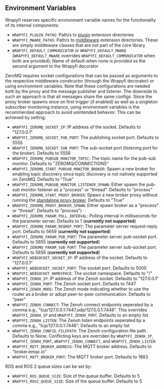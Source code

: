 ## Environment Variables

Wrapyfi reserves specific environment variable names for the functionality of its internal components:

* `WRAPYFI_PLUGIN_PATHS`: Path/s to [plugin](<Plugins.md#plugins>) extension directories 
* `WRAPYFI_MWARE_PATHS`: Path/s to [middleware](<Middleware.md#middleware>) extension directories. These are simply middleware classes that are not part of the core library
* `WRAPYFI_DEFAULT_COMMUNICATOR` or `WRAPYFI_DEFAULT_MWARE` (`WRAPYFI_DEFAULT_MWARE` overrides `WRAPYFI_DEFAULT_COMMUNICATOR` when both are provided): Name of default [<Communicator>](<../User Guide.md#usage>) when none is provided as the second argument to the Wrapyfi decorator

ZeroMQ requires socket configurations that can be passed as arguments to the respective middleware constructor (through the Wrapyfi decorator) or using environment variables. Note that these configurations are needed both by the proxy and the message publisher and listener. 
The downside to such an approach is that all messages share the same configs. Since the proxy broker spawns once on first trigger (if enabled) as well as a singleton subscriber monitoring instance, using environment variables is the recommended approach to avoid unintended behavior. 
This can be achieved by setting:

* `WRAPYFI_ZEROMQ_SOCKET_IP`: IP address of the socket. Defaults to "127.0.0.1"
* `WRAPYFI_ZEROMQ_SOCKET_PUB_PORT`: The publishing socket port. Defaults to 5555
* `WRAPYFI_ZEROMQ_SOCKET_SUB_PORT`: The sub-socket port (listening port for the broker). Defaults to 5556
* `WRAPYFI_ZEROMQ_PUBSUB_MONITOR_TOPIC`: The topic name for the pub-sub monitor. Defaults to "ZEROMQ/CONNECTIONS"
* `WRAPYFI_ZEROMQ_START_PUBSUB_MONITOR_BROKER`: Spawn a new broker for enabling topic discovery since topic discovery is not natively supported on ZeroMQ. Defaults to "True"
* `WRAPYFI_ZEROMQ_PUBSUB_MONITOR_LISTENER_SPAWN`: Either spawn the pub-sub monitor listener as a "process" or "thread". Defaults to "process"
* `WRAPYFI_ZEROMQ_START_PROXY_BROKER`: Spawn a new broker proxy without running the [standalone proxy broker](../../../wrapyfi/standalone/zeromq_proxy_broker.py). Defaults to "True"
* `WRAPYFI_ZEROMQ_PROXY_BROKER_SPAWN`: Either spawn broker as a "process" or "thread". Defaults to "process")
* `WRAPYFI_ZEROMQ_PARAM_POLL_INTERVAL`: Polling interval in milliseconds for the parameter server. Defaults to 1 (**currently not supported**)
* `WRAPYFI_ZEROMQ_PARAM_REQREP_PORT`: The parameter server request-reply port. Defaults to 5659 (**currently not supported**)
* `WRAPYFI_ZEROMQ_PARAM_PUB_PORT`: The parameter server pub-socket port. Defaults to 5655 (**currently not supported**)
* `WRAPYFI_ZEROMQ_PARAM_SUB_PORT`: The parameter server sub-socket port. Defaults to 5656 (**currently not supported**)
* `WRAPYFI_WEBSOCKET_SOCKET_IP`: IP address of the socket. Defaults to "127.0.0.1"
* `WRAPYFI_WEBSOCKET_SOCKET_PORT`: The socket port. Defaults to 5000
* `WRAPYFI_WEBSOCKET_NAMESPACE`: The socket namespace. Defaults to "/"
* `WRAPYFI_ZENOH_IP`: IP address of the Zenoh socket. Defaults to "127.0.0.1"
* `WRAPYFI_ZENOH_PORT`: The Zenoh socket port. Defaults to 7447
* `WRAPYFI_ZENOH_MODE`: The Zenoh mode indicating whether to use the router as a broker or adopt peer-to-peer communication. Defaults to "peer"
* `WRAPYFI_ZENOH_CONNECT`: The Zenoh connect endpoints seperated by a comma e.g., "tcp/127.0.0.1:7447,udp/127.0.0.1:7448". This overrides `WRAPYFI_ZENOH_IP` and `WRAPYFI_ZENOH_PORT`. Defaults to an empty list
* `WRAPYFI_ZENOH_LISTEN`: The Zenoh listen endpoints seperated by a comma e.g., "tcp/127.0.0.1:7446". Defaults to an empty list
* `WRAPYFI_ZENOH_CONFIG_FILEPATH`: The Zenoh configuration file path. Defaults to None. Conflicting keys are overriden by `WRAPYFI_ZENOH_IP`, `WRAPYFI_ZENOH_PORT`, `WRAPYFI_ZENOH_CONNECT`, and `WRAPYFI_ZENOH_LISTEN`
* `WRAPYFI_MQTT_BROKER_ADDRESS`: The MQTT broker address. Defaults to "broker.emqx.io"
* `WRAPYFI_MQTT_BROKER_PORT`: The MQTT broker port. Defaults to 1883

ROS and ROS 2 queue sizes can be set by:

* `WRAPYFI_ROS_QUEUE_SIZE`: Size of the queue buffer. Defaults to 5
* `WRAPYFI_ROS2_QUEUE_SIZE`: Size of the queue buffer. Defaults to 5
